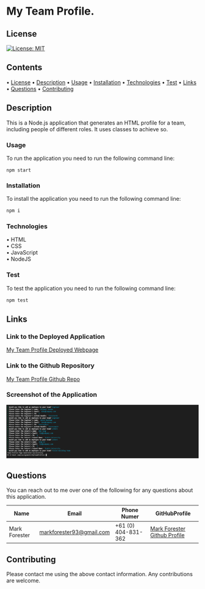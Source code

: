 # My Team Profile.

## License

[![License: MIT](https://img.shields.io/badge/License-MIT-yellow.svg)](https://opensource.org/licenses/MIT)

## Contents

• [License](#license)
• [Description](#description)
• [Usage](#usage)
• [Installation](#installation)
• [Technologies](#technologies)
• [Test](#test)
• [Links](#links)
• [Questions](#questions)
• [Contributing](#contributing)

## Description

This is a Node.js application that generates an HTML profile for a team, including people of different roles. It uses classes to achieve so.

### Usage

To run the application you need to run the following command line:

```
npm start
```

### Installation

To install the application you need to run the following command line:

```bash
npm i
```

### Technologies

• HTML  
• CSS  
• JavaScript  
• NodeJS

### Test

To test the application you need to run the following command line:

```bash
npm test
```

## Links

### Link to the Deployed Application

[My Team Profile Deployed Webpage](https://forester93.github.io/MyTeamProfile/)

### Link to the Github Repository

[My Team Profile Github Repo](https://github.com/forester93/MyTeamProfile/)

### Screenshot of the Application

![Screenshot of the page](./assets/images/screenshot-01.PNG)

## Questions

You can reach out to me over one of the following for any questions about this application.

| Name          | Email                    | Phone Numer         | GitHubProfile                                                  |
| ------------- | ------------------------ | ------------------- | -------------------------------------------------------------- |
| Mark Forester | markforester93@gmail.com | +61 (0) 404-831-362 | [Mark Forester Github Profile](https://github.com/forester93/) |

## Contributing

Please contact me using the above contact information. Any contributions are welcome.
